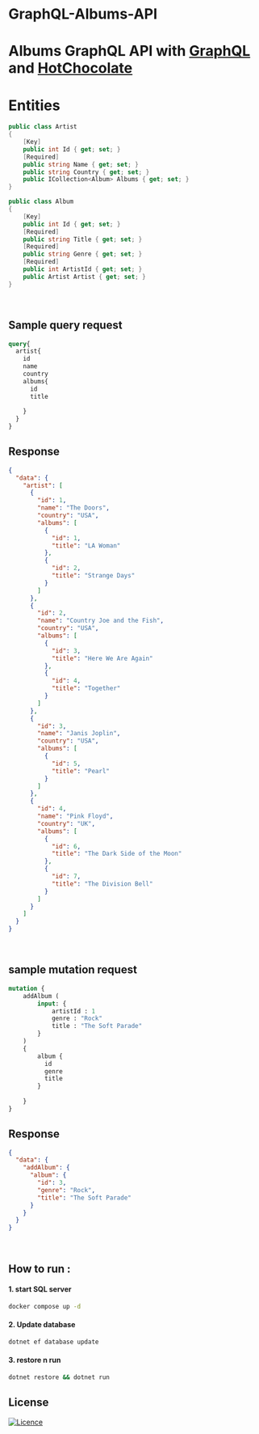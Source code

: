 # GraphQL-Albums-API

# Albums GraphQL API with [GraphQL](https://github.com/graphql-dotnet/graphql-dotnet) and [HotChocolate](https://github.com/ChilliCream/hotchocolate)


# Entities
```c#
public class Artist
{
    [Key]
    public int Id { get; set; }
    [Required]
    public string Name { get; set; }
    public string Country { get; set; }
    public ICollection<Album> Albums { get; set; }
}
```

```c#
public class Album
{
    [Key]
    public int Id { get; set; }
    [Required]
    public string Title { get; set; }
    [Required]
    public string Genre { get; set; }
    [Required]
    public int ArtistId { get; set; }
    public Artist Artist { get; set; }
}
```
<br/>

## Sample query request
```graphql
query{
  artist{
    id
    name
    country
    albums{
      id
      title
      
    }
  }
}
```
## Response 
```json
{
  "data": {
    "artist": [
      {
        "id": 1,
        "name": "The Doors",
        "country": "USA",
        "albums": [
          {
            "id": 1,
            "title": "LA Woman"
          },
          {
            "id": 2,
            "title": "Strange Days"
          }
        ]
      },
      {
        "id": 2,
        "name": "Country Joe and the Fish",
        "country": "USA",
        "albums": [
          {
            "id": 3,
            "title": "Here We Are Again"
          },
          {
            "id": 4,
            "title": "Together"
          }
        ]
      },
      {
        "id": 3,
        "name": "Janis Joplin",
        "country": "USA",
        "albums": [
          {
            "id": 5,
            "title": "Pearl"
          }
        ]
      },
      {
        "id": 4,
        "name": "Pink Floyd",
        "country": "UK",
        "albums": [
          {
            "id": 6,
            "title": "The Dark Side of the Moon"
          },
          {
            "id": 7,
            "title": "The Division Bell"
          }
        ]
      }
    ]
  }
}
```

<br/>

## sample mutation request
```graphql
mutation {
    addAlbum (
        input: {
            artistId : 1
            genre : "Rock"
            title : "The Soft Parade"
        }
    )
    {
        album {
          id
          genre  
          title
        }
        
    }
}
```
## Response 

```json
{
  "data": {
    "addAlbum": {
      "album": {
        "id": 3,
        "genre": "Rock",
        "title": "The Soft Parade"
      }
    }
  }
}
```
<br/>

## How to run : 
#### 1. start SQL server 
```bash
docker compose up -d 
```
#### 2. Update database
```bash
dotnet ef database update
```
#### 3. restore n run
```bash 
dotnet restore && dotnet run
```

## License

[![Licence](https://img.shields.io/github/license/Ileriayo/markdown-badges?style=for-the-badge)](./LICENSE)

